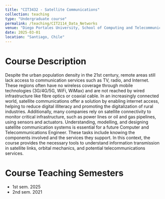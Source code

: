 ```yaml
---
title: "CIT3432 - Satellite Communications"
collection: teaching
type: "Undergraduate course"
permalink: /teaching/CIT2114_Data_Networks
venue: "Diego Portales University, School of Computing and Telecommunications"
date: 2025-03-01
location: "Santiago, Chile"
---
```


Course Description
======

Despite the urban population density in the 21st century, remote areas still lack access to communication services such as TV, radio, and Internet. These regions often have no wireless coverage through mobile technologies (3G/4G/5G, WiFi, WiMax) and are not reached by wired infrastructure like fibre optics or coaxial cable. In an increasingly connected world, satellite communications offer a solution by enabling internet access, helping to reduce digital illiteracy and promoting the digitalization of rural industries. Additionally, many companies rely on satellite connectivity to monitor critical infrastructure, such as power lines or oil and gas pipelines, using sensors and actuators. Understanding, modelling, and designing satellite communication systems is essential for a future Computer and Telecommunications Engineer. These tasks include knowing the components involved and the services they support. In this context, the course provides the necessary tools to understand information transmission in satellite links, orbital mechanics, and potential telecommunications services.

Course Teaching Semesters
======

 * 1st sem. 2025
 * 2nd sem. 2021